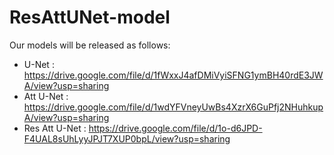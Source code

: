 # ResAttUNet-model

Our models will be released as follows:

* U-Net : https://drive.google.com/file/d/1fWxxJ4afDMiVyiSFNG1ymBH40rdE3JWA/view?usp=sharing
* Att U-Net : https://drive.google.com/file/d/1wdYFVneyUwBs4XzrX6GuPfj2NHuhkupA/view?usp=sharing
* Res Att U-Net : https://drive.google.com/file/d/1o-d6JPD-F4UAL8sUhLyyJPJT7XUP0bpL/view?usp=sharing
